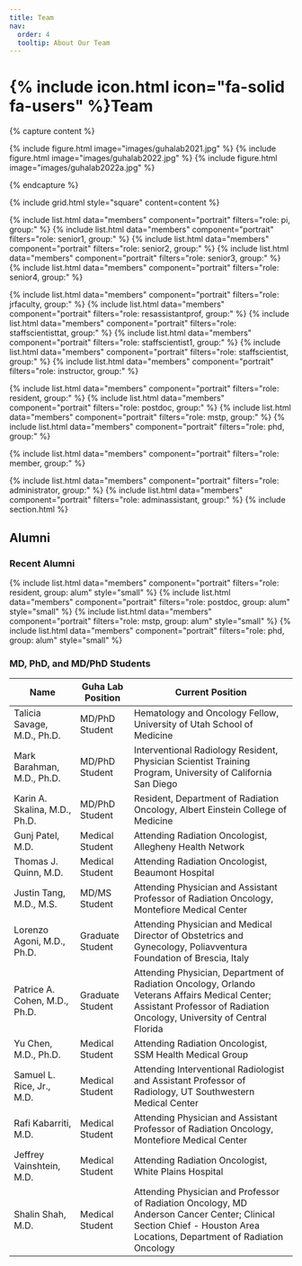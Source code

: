 ```yaml
---
title: Team
nav:
  order: 4
  tooltip: About Our Team
---
```


# {% include icon.html icon="fa-solid fa-users" %}Team

{% capture content %}

{% include figure.html image="images/guhalab2021.jpg" %}
{% include figure.html image="images/guhalab2022.jpg" %}
{% include figure.html image="images/guhalab2022a.jpg" %}

{% endcapture %}

{% include grid.html style="square" content=content %}

{% include list.html data="members" component="portrait" filters="role: pi, group:" %}
{% include list.html data="members" component="portrait" filters="role: senior1, group:" %}
{% include list.html data="members" component="portrait" filters="role: senior2, group:" %}
{% include list.html data="members" component="portrait" filters="role: senior3, group:" %}
{% include list.html data="members" component="portrait" filters="role: senior4, group:" %}

{% include list.html data="members" component="portrait" filters="role: jrfaculty, group:" %}
{% include list.html data="members" component="portrait" filters="role: resassistantprof, group:" %}
{% include list.html data="members" component="portrait" filters="role: staffscientisttat, group:" %}
{% include list.html data="members" component="portrait" filters="role: staffscientist1, group:" %}
{% include list.html data="members" component="portrait" filters="role: staffscientist, group:" %}
{% include list.html data="members" component="portrait" filters="role: instructor, group:" %}

{% include list.html data="members" component="portrait" filters="role: resident, group:" %}
{% include list.html data="members" component="portrait" filters="role: postdoc, group:" %}
{% include list.html data="members" component="portrait" filters="role: mstp, group:" %}
{% include list.html data="members" component="portrait" filters="role: phd, group:" %}


{% include list.html data="members" component="portrait" filters="role: member, group:" %}


{% include list.html data="members" component="portrait" filters="role: administrator, group:" %}
{% include list.html data="members" component="portrait" filters="role: adminassistant, group:" %}
{% include section.html %}
## Alumni

### Recent Alumni

{% include list.html data="members" component="portrait" filters="role: resident, group: alum" style="small" %}
{% include list.html data="members" component="portrait" filters="role: postdoc, group: alum" style="small" %}
{% include list.html data="members" component="portrait" filters="role: mstp, group: alum" style="small" %}
{% include list.html data="members" component="portrait" filters="role: phd, group: alum" style="small" %}

### MD, PhD, and MD/PhD Students

| Name                          | Guha Lab Position | Current Position                                                                   |
| ----------------------------  | ----------------  | ---------------------------------------------------------------------------------- |
| Talicia Savage, M.D., Ph.D.   | MD/PhD Student    | Hematology and Oncology Fellow, University of Utah School of Medicine              |
| Mark Barahman, M.D., Ph.D.    | MD/PhD Student    | Interventional Radiology Resident, Physician Scientist Training Program, University of California San Diego |
| Karin A. Skalina, M.D., Ph.D. | MD/PhD Student    | Resident, Department of Radiation Oncology, Albert Einstein College of Medicine    |
| Gunj Patel, M.D.              | Medical Student   | Attending Radiation Oncologist, Allegheny Health Network                           |
| Thomas J. Quinn, M.D.         | Medical Student   | Attending Radiation Oncologist, Beaumont Hospital                                  |
| Justin Tang, M.D., M.S.       | MD/MS Student     | Attending Physician and Assistant Professor of Radiation Oncology, Montefiore Medical Center |
| Lorenzo Agoni, M.D., Ph.D.    | Graduate Student  | Attending Physician and Medical Director of Obstetrics and Gynecology, Poliavventura Foundation of Brescia, Italy |
| Patrice A. Cohen, M.D., Ph.D. | Graduate Student  | Attending Physician, Department of Radiation Oncology, Orlando Veterans Affairs Medical Center; Assistant Professor of Radiation Oncology, University of Central Florida |
| Yu Chen, M.D., Ph.D.          | Medical Student   | Attending Radiation Oncologist, SSM Health Medical Group                           |
| Samuel L. Rice, Jr., M.D.     | Medical Student   | Attending Interventional Radiologist and Assistant Professor of Radiology, UT Southwestern Medical Center |
| Rafi Kabarriti, M.D.          | Medical Student   | Attending Physician and Assistant Professor of Radiation Oncology, Montefiore Medical Center |
| Jeffrey Vainshtein, M.D.      | Medical Student   | Attending Radiation Oncologist, White Plains Hospital |
| Shalin Shah, M.D.             | Medical Student   | Attending Physician and Professor of Radiation Oncology, MD Anderson Cancer Center; Clinical Section Chief - Houston Area Locations, Department of Radiation Oncology |

